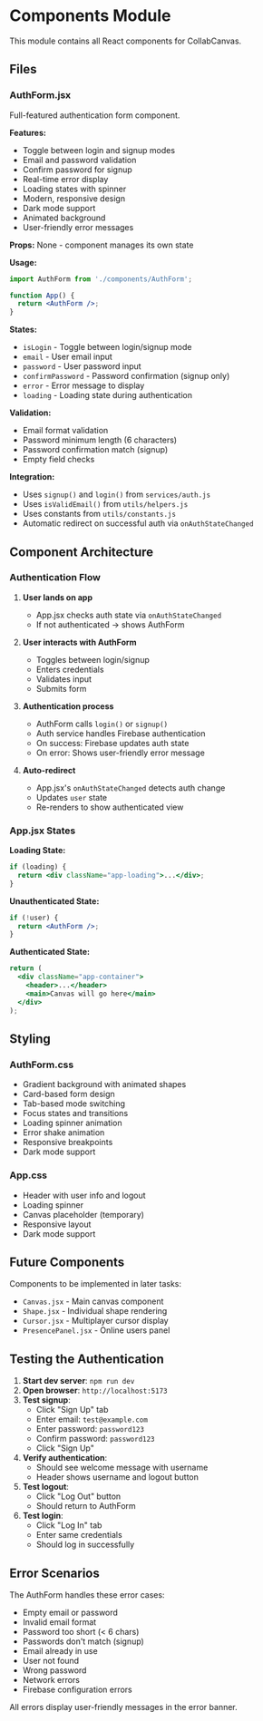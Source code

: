 # Components Module

This module contains all React components for CollabCanvas.

## Files

### AuthForm.jsx
Full-featured authentication form component.

**Features:**
- Toggle between login and signup modes
- Email and password validation
- Confirm password for signup
- Real-time error display
- Loading states with spinner
- Modern, responsive design
- Dark mode support
- Animated background
- User-friendly error messages

**Props:**
None - component manages its own state

**Usage:**
```jsx
import AuthForm from './components/AuthForm';

function App() {
  return <AuthForm />;
}
```

**States:**
- `isLogin` - Toggle between login/signup mode
- `email` - User email input
- `password` - User password input
- `confirmPassword` - Password confirmation (signup only)
- `error` - Error message to display
- `loading` - Loading state during authentication

**Validation:**
- Email format validation
- Password minimum length (6 characters)
- Password confirmation match (signup)
- Empty field checks

**Integration:**
- Uses `signup()` and `login()` from `services/auth.js`
- Uses `isValidEmail()` from `utils/helpers.js`
- Uses constants from `utils/constants.js`
- Automatic redirect on successful auth via `onAuthStateChanged`

## Component Architecture

### Authentication Flow

1. **User lands on app**
   - App.jsx checks auth state via `onAuthStateChanged`
   - If not authenticated → shows AuthForm

2. **User interacts with AuthForm**
   - Toggles between login/signup
   - Enters credentials
   - Validates input
   - Submits form

3. **Authentication process**
   - AuthForm calls `login()` or `signup()`
   - Auth service handles Firebase authentication
   - On success: Firebase updates auth state
   - On error: Shows user-friendly error message

4. **Auto-redirect**
   - App.jsx's `onAuthStateChanged` detects auth change
   - Updates `user` state
   - Re-renders to show authenticated view

### App.jsx States

**Loading State:**
```jsx
if (loading) {
  return <div className="app-loading">...</div>;
}
```

**Unauthenticated State:**
```jsx
if (!user) {
  return <AuthForm />;
}
```

**Authenticated State:**
```jsx
return (
  <div className="app-container">
    <header>...</header>
    <main>Canvas will go here</main>
  </div>
);
```

## Styling

### AuthForm.css
- Gradient background with animated shapes
- Card-based form design
- Tab-based mode switching
- Focus states and transitions
- Loading spinner animation
- Error shake animation
- Responsive breakpoints
- Dark mode support

### App.css
- Header with user info and logout
- Loading spinner
- Canvas placeholder (temporary)
- Responsive layout
- Dark mode support

## Future Components

Components to be implemented in later tasks:
- `Canvas.jsx` - Main canvas component
- `Shape.jsx` - Individual shape rendering
- `Cursor.jsx` - Multiplayer cursor display
- `PresencePanel.jsx` - Online users panel

## Testing the Authentication

1. **Start dev server**: `npm run dev`
2. **Open browser**: `http://localhost:5173`
3. **Test signup**:
   - Click "Sign Up" tab
   - Enter email: `test@example.com`
   - Enter password: `password123`
   - Confirm password: `password123`
   - Click "Sign Up"
4. **Verify authentication**:
   - Should see welcome message with username
   - Header shows username and logout button
5. **Test logout**:
   - Click "Log Out" button
   - Should return to AuthForm
6. **Test login**:
   - Click "Log In" tab
   - Enter same credentials
   - Should log in successfully

## Error Scenarios

The AuthForm handles these error cases:
- Empty email or password
- Invalid email format
- Password too short (< 6 chars)
- Passwords don't match (signup)
- Email already in use
- User not found
- Wrong password
- Network errors
- Firebase configuration errors

All errors display user-friendly messages in the error banner.

